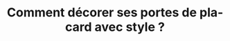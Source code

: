---
  template: 0
  type: "0,5"
  titre: "Comment décorer ses portes de placard avec style ?"
  titreMEA: "Décorer ses portes de placard avec style"
  surTitre: ""
  tempsLecture: ""
  libelleType: "Article"
  url: "/c/magazine/inspirations-tendances/comment-decorer-ses-portes-de-placard-avec-style"
  thematiques: "Déco"
  piecesHabitation: "Chambre"
  produits: "Placard et rangement"
  sujets: ""
  tags: ""
  visuelMea: null
  visuelDesktop: 
    url: "/img/contrib/3297e75410a01a2a/header.jpg"
    alt: "decorer-portes-placards"
  visuelMobile: null
  title: "Comment décorer ses portes de placard avec style ?"
  permalink: "articles//c/magazine/inspirations-tendances/comment-decorer-ses-portes-de-placard-avec-style"
  layout: "post"
  lang: "fr-fr"
---